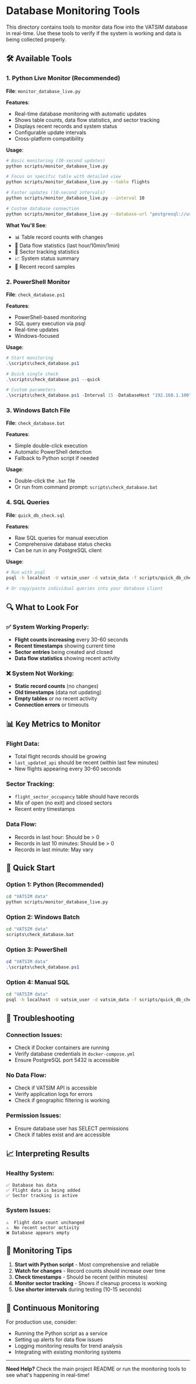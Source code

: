 # Database Monitoring Tools

This directory contains tools to monitor data flow into the VATSIM database in real-time. Use these tools to verify if the system is working and data is being collected properly.

## 🛠️ Available Tools

### 1. **Python Live Monitor** (Recommended)
**File**: `monitor_database_live.py`

**Features**:
- Real-time database monitoring with automatic updates
- Shows table counts, data flow statistics, and sector tracking
- Displays recent records and system status
- Configurable update intervals
- Cross-platform compatibility

**Usage**:
```bash
# Basic monitoring (30-second updates)
python scripts/monitor_database_live.py

# Focus on specific table with detailed view
python scripts/monitor_database_live.py --table flights

# Faster updates (10-second intervals)
python scripts/monitor_database_live.py --interval 10

# Custom database connection
python scripts/monitor_database_live.py --database-url "postgresql://user:pass@host:port/db"
```

**What You'll See**:
- 📊 Table record counts with changes
- 🌊 Data flow statistics (last hour/10min/1min)
- 🚁 Sector tracking statistics
- 📈 System status summary
- 📝 Recent record samples

### 2. **PowerShell Monitor**
**File**: `check_database.ps1`

**Features**:
- PowerShell-based monitoring
- SQL query execution via psql
- Real-time updates
- Windows-focused

**Usage**:
```powershell
# Start monitoring
.\scripts\check_database.ps1

# Quick single check
.\scripts\check_database.ps1 --quick

# Custom parameters
.\scripts\check_database.ps1 -Interval 15 -DatabaseHost "192.168.1.100"
```

### 3. **Windows Batch File**
**File**: `check_database.bat`

**Features**:
- Simple double-click execution
- Automatic PowerShell detection
- Fallback to Python script if needed

**Usage**:
- Double-click the `.bat` file
- Or run from command prompt: `scripts\check_database.bat`

### 4. **SQL Queries**
**File**: `quick_db_check.sql`

**Features**:
- Raw SQL queries for manual execution
- Comprehensive database status checks
- Can be run in any PostgreSQL client

**Usage**:
```bash
# Run with psql
psql -h localhost -U vatsim_user -d vatsim_data -f scripts/quick_db_check.sql

# Or copy/paste individual queries into your database client
```

## 🔍 What to Look For

### ✅ **System Working Properly**:
- **Flight counts increasing** every 30-60 seconds
- **Recent timestamps** showing current time
- **Sector entries** being created and closed
- **Data flow statistics** showing recent activity

### ❌ **System Not Working**:
- **Static record counts** (no changes)
- **Old timestamps** (data not updating)
- **Empty tables** or no recent activity
- **Connection errors** or timeouts

## 📊 Key Metrics to Monitor

### **Flight Data**:
- Total flight records should be growing
- `last_updated_api` should be recent (within last few minutes)
- New flights appearing every 30-60 seconds

### **Sector Tracking**:
- `flight_sector_occupancy` table should have records
- Mix of open (no exit) and closed sectors
- Recent entry timestamps

### **Data Flow**:
- Records in last hour: Should be > 0
- Records in last 10 minutes: Should be > 0
- Records in last minute: May vary

## 🚀 Quick Start

### **Option 1: Python (Recommended)**
```bash
cd "VATSIM data"
python scripts/monitor_database_live.py
```

### **Option 2: Windows Batch**
```bash
cd "VATSIM data"
scripts\check_database.bat
```

### **Option 3: PowerShell**
```powershell
cd "VATSIM data"
.\scripts\check_database.ps1
```

### **Option 4: Manual SQL**
```bash
cd "VATSIM data"
psql -h localhost -U vatsim_user -d vatsim_data -f scripts/quick_db_check.sql
```

## 🔧 Troubleshooting

### **Connection Issues**:
- Check if Docker containers are running
- Verify database credentials in `docker-compose.yml`
- Ensure PostgreSQL port 5432 is accessible

### **No Data Flow**:
- Check if VATSIM API is accessible
- Verify application logs for errors
- Check if geographic filtering is working

### **Permission Issues**:
- Ensure database user has SELECT permissions
- Check if tables exist and are accessible

## 📈 Interpreting Results

### **Healthy System**:
```
✅ Database has data
✅ Flight data is being added
✅ Sector tracking is active
```

### **System Issues**:
```
⚠️  Flight data count unchanged
⚠️  No recent sector activity
❌ Database appears empty
```

## 🎯 Monitoring Tips

1. **Start with Python script** - Most comprehensive and reliable
2. **Watch for changes** - Record counts should increase over time
3. **Check timestamps** - Should be recent (within minutes)
4. **Monitor sector tracking** - Shows if cleanup process is working
5. **Use shorter intervals** during testing (10-15 seconds)

## 🔄 Continuous Monitoring

For production use, consider:
- Running the Python script as a service
- Setting up alerts for data flow issues
- Logging monitoring results for trend analysis
- Integrating with existing monitoring systems

---

**Need Help?** Check the main project README or run the monitoring tools to see what's happening in real-time!
